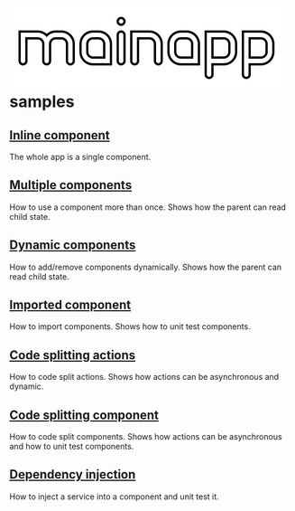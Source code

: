 # <img src="https://github.com/concept-not-found/mainapp/raw/master/logo/mono-white-outlined.svg?sanitize=true" width="486" height="142" /> samples

## [Inline component](https://github.com/concept-not-found/mainapp-samples/tree/master/inline-component)
The whole app is a single component.

## [Multiple components](https://github.com/concept-not-found/mainapp-samples/tree/master/multiple-components)
How to use a component more than once. Shows how the parent can read child state.

## [Dynamic components](https://github.com/concept-not-found/mainapp-samples/tree/master/dynamic-components)
How to add/remove components dynamically. Shows how the parent can read child state.

## [Imported component](https://github.com/concept-not-found/mainapp-samples/tree/master/imported-component)
How to import components. Shows how to unit test components.

## [Code splitting actions](https://github.com/concept-not-found/mainapp-samples/tree/master/code-splitting-action)
How to code split actions. Shows how actions can be asynchronous and dynamic.

## [Code splitting component](https://github.com/concept-not-found/mainapp-samples/tree/master/code-splitting-component)
How to code split components. Shows how actions can be asynchronous and how to unit test components.

## [Dependency injection](https://github.com/concept-not-found/mainapp-samples/tree/master/dependency-injection)
How to inject a service into a component and unit test it.
